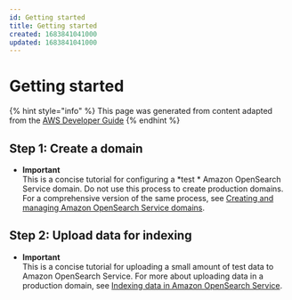 ```yaml
---
id: Getting started
title: Getting started
created: 1683841041000
updated: 1683841041000
---
```

# Getting started

{% hint style="info" %}
This page was generated from content adapted from the [AWS Developer Guide](https://github.com/awsdocs/amazon-opensearch-service-developer-guide.git)
{% endhint %}

## Step 1: Create a domain

- **Important**  
This is a concise tutorial for configuring a *test * Amazon OpenSearch Service domain\. Do not use this process to create production domains\. For a comprehensive version of the same process, see [Creating and managing Amazon OpenSearch Service domains](createupdatedomains.md)\.


## Step 2: Upload data for indexing

- **Important**  
This is a concise tutorial for uploading a small amount of test data to Amazon OpenSearch Service\. For more about uploading data in a production domain, see [Indexing data in Amazon OpenSearch Service](indexing.md)\.

